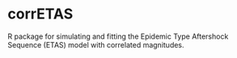 # corrETAS
R package for simulating and fitting the Epidemic Type Aftershock Sequence (ETAS) model with correlated magnitudes.
